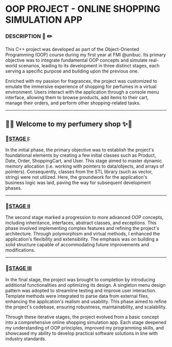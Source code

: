 # **OOP PROJECT - ONLINE SHOPPING SIMULATION APP**

### DESCRIPTION :page_with_curl: :pencil2:
This C++ project was developed as part of the Object-Oriented Programming (OOP) course during my first year at FMI @unibuc. Its primary objective was to integrate fundamental OOP concepts and simulate real-world scenarios, leading to its development in three distinct stages, each serving a specific purpose and building upon the previous one.

Enriched with my passion for fragrances, the project was customized to emulate the immersive experience of shopping for perfumes in a virtual environment. Users interact with the application through a console menu interface, allowing them to browse products, add items to their cart, manage their orders, and perform other shopping-related tasks.

<hr />  

## :crystal_ball::sparkles: Welcome to my perfumery shop :sparkles::crystal_ball:  

### :blossom:[STAGE I](https://github.com/LVanesa/Proiect---POO/tree/main/Etapa%20I):

In the initial phase, the primary objective was to establish the project's foundational elements by creating a few initial classes such as Product, Date, Order, ShoppingCart, and User. This stage aimed to master dynamic memory allocation (i.e. working with pointers to data/objects, and arrays of pointers). Consequently, classes from the STL library (such as vector, string) were not utilized. Here, the groundwork for the application's business logic was laid, paving the way for subsequent development phases.


<hr />

### :blossom:[STAGE II](https://github.com/LVanesa/Proiect---POO/tree/main/Etapa%20II)

The second stage marked a progression to more advanced OOP concepts, including inheritance, interfaces, abstract classes, and exceptions. This phase involved implementing complex features and refining the project's architecture. Through polymorphism and virtual methods, I enhanced the application's flexibility and extensibility. The emphasis was on building a solid structure capable of accommodating future improvements and modifications.


<hr />

### :blossom:[STAGE III](https://github.com/LVanesa/Proiect---POO/tree/main/Etapa%20III)
In the final stage, the project was brought to completion by introducing additional functionalities and optimizing its design. A singleton menu design pattern was adopted to streamline testing and improve user interaction. Template methods were integrated to parse data from external files, enhancing the application's realism and usability. This phase aimed to refine the project's codebase, ensuring robustness, maintainability, and scalability.

Through these iterative stages, the project evolved from a basic concept into a comprehensive online shopping simulation app. Each stage deepened my understanding of OOP principles, improved my programming skills, and showcased my ability to develop practical software solutions in line with industry standards.

